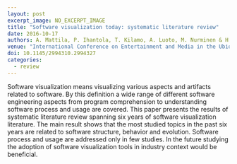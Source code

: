 ```yaml
---
layout: post
excerpt_image: NO_EXCERPT_IMAGE
title: "Software visualization today: systematic literature review"
date: 2016-10-17
authors: A. Mattila, P. Ihantola, T. Kilamo, A. Luoto, M. Nurminen & H. Väätäjä
venue: "International Conference on Entertainment and Media in the Ubiquitous Era"
doi: 10.1145/2994310.2994327
categories:
  - review
---
```

Software visualization means visualizing various aspects and artifacts related to software. By this definition a wide range of different software engineering aspects from program comprehension to understanding software process and usage are covered. This paper presents the results of systematic literature review spanning six years of software visualization literature. The main result shows that the most studied topics in the past six years are related to software structure, behavior and evolution. Software process and usage are addressed only in few studies. In the future studying the adoption of software visualization tools in industry context would be beneficial.
